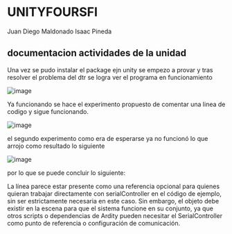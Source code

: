 # UNITYFOURSFI

Juan Diego Maldonado 
Isaac Pineda

## documentacion actividades de la unidad

Una vez se pudo instalar el package ejn unity se empezo a provar y tras resolver el problema del dtr se logra ver el programa en funcionamiento 

![image](https://github.com/user-attachments/assets/e8a7eab0-4b2d-4cc8-8fc8-d57d394ec850)

Ya funcionando se hace el experimento propuesto de comentar una linea de codigo y sigue funcionando.

![image](https://github.com/user-attachments/assets/2e1b37b0-f45d-4c0e-a464-d4a1ac9b87c6)

el segundo experimento como era de esperarse ya no funcionó lo que arrojo como resultado lo siguiente 

![image](https://github.com/user-attachments/assets/a4ce27da-c94f-4745-99d2-9666fa8733f8)

por lo que se puede concluir lo siguiente: 

La línea parece estar presente como una referencia opcional para quienes quieran trabajar directamente con serialController en el código de ejemplo, sin ser estrictamente necesaria en este caso. Sin embargo, el objeto debe existir en la escena para que el sistema funcione en su conjunto, ya que otros scripts o dependencias de Ardity pueden necesitar el SerialController como punto de referencia o configuración de comunicación.

